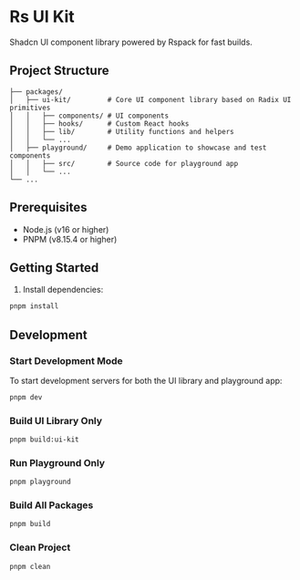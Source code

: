 # Rs UI Kit

Shadcn UI component library powered by Rspack for fast builds.

## Project Structure

```
├── packages/
│   ├── ui-kit/         # Core UI component library based on Radix UI primitives
│   │   ├── components/ # UI components
│   │   ├── hooks/      # Custom React hooks
│   │   ├── lib/        # Utility functions and helpers
│   │   └── ...
│   ├── playground/     # Demo application to showcase and test components
│   │   ├── src/        # Source code for playground app
│   │   └── ...
└── ...
```

## Prerequisites

- Node.js (v16 or higher)
- PNPM (v8.15.4 or higher)

## Getting Started

1. Install dependencies:

```bash
pnpm install
```

## Development

### Start Development Mode

To start development servers for both the UI library and playground app:

```bash
pnpm dev
```

### Build UI Library Only

```bash
pnpm build:ui-kit
```

### Run Playground Only

```bash
pnpm playground
```

### Build All Packages

```bash
pnpm build
```

### Clean Project

```bash
pnpm clean
```